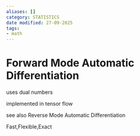 ```yaml
---
aliases: []
category: STATISTICS
date modified: 27-09-2025
tags:
- math
---
```

# Forward Mode Automatic Differentiation

uses dual numbers

implemented in tensor flow

see also Reverse Mode Automatic Differentiation

Fast,Flexible,Exact